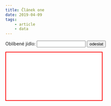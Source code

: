 ```yaml
---
title: Článek one 
date: 2019-04-09
tags: 
    - article
    - data
---
```


<form action="stranka.html">
    Oblíbené jídlo: 
    <input type=text size=16 name="jidlo">
    <input type=submit value=odeslat>
</form>

<iframe src="demo_iframe.htm" style="border:2px solid red;"></iframe>

